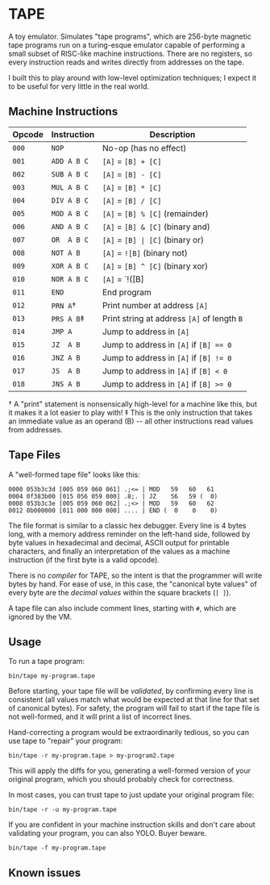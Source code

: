 # TAPE

A toy emulator. Simulates "tape programs", which are 256-byte magnetic tape programs run on a turing-esque emulator capable of performing a small subset of RISC-like machine instructions. There are no registers, so every instruction reads and writes directly from addresses on the tape.

I built this to play around with low-level optimization techniques; I expect it to be useful for very little in the real world.

## Machine Instructions

| Opcode | Instruction | Description                                                  |
| ------ | ----------- | ------------------------------------------------------------ |
| `000`  | `NOP`       | No-op (has no effect)                                        |
| `001`  | `ADD A B C` | `[A]` = `[B] + [C]`                                          |
| `002`  | `SUB A B C` | `[A]` = `[B] - [C]`                                          |
| `003`  | `MUL A B C` | `[A]` = `[B] * [C]`                                          |
| `004`  | `DIV A B C` | `[A]` = `[B] / [C]`                                          |
| `005`  | `MOD A B C` | `[A]` = `[B] % [C]`    (remainder)                           |
| `006`  | `AND A B C` | `[A]` = `[B] & [C]`    (binary and)                          |
| `007`  | `OR  A B C` | `[A]` = `[B] \| [C]`    (binary or)                          |
| `008`  | `NOT A B`   | `[A]` = `![B]`         (binary not)                          |
| `009`  | `XOR A B C` | `[A]` = `[B] ^ [C]`    (binary xor)                          |
| `010`  | `NOR A B C` | `[A]` = `!([B] | [C])` (binary nor)                          |
| `011`  | `END`       | End program                                                  |
| `012`  | `PRN A`†    | Print number at address `[A]`                                |
| `013`  | `PRS A B`‡  | Print string at address `[A]` of length `B`                  |
| `014`  | `JMP A`     | Jump to address in `[A]`                                     |
| `015`  | `JZ  A B`   | Jump to address in `[A]` if `[B] == 0`                       |
| `016`  | `JNZ A B`   | Jump to address in `[A]` if `[B] != 0`                       |
| `017`  | `JS  A B`   | Jump to address in `[A]` if `[B] < 0`                        |
| `018`  | `JNS A B`   | Jump to address in `[A]` if `[B] >= 0`                       |

† A "print" statement is nonsensically high-level for a machine like this, but it makes it a lot easier to play with!
‡ This is the only instruction that takes an immediate value as an operand (B) -- all other instructions read values from addresses.

## Tape Files

A "well-formed tape file" looks like this:

```text
0000 053b3c3d [005 059 060 061] .;<= | MOD   59   60   61
0004 0f383b00 [015 056 059 000] .8;. | JZ    56   59 (  0)
0008 053b3c3e [005 059 060 062] .;<> | MOD   59   60   62
0012 0b000000 [011 000 000 000] .... | END (  0    0    0)
```

The file format is similar to a classic hex debugger. Every line is 4 bytes long, with a memory address reminder on the left-hand side, followed by byte values in hexadecimal and decimal, ASCII output for printable characters, and finally an interpretation of the values as a machine instruction (if the first byte is a valid opcode).

There is no _compiler_ for TAPE, so the intent is that the programmer will write bytes by hand. For ease of use, in this case, the "canonical byte values" of every byte are the _decimal values_ within the square brackets (`[ ]`).

A tape file can also include comment lines, starting with `#`, which are ignored by the VM.

## Usage

To run a tape program:

```
bin/tape my-program.tape
```

Before starting, your tape file will be _validated_, by confirming every line is consistent (all values match what would be expected at that line for that set of canonical bytes). For safety, the program will fail to start if the tape file is not well-formed, and it will print a list of incorrect lines.

Hand-correcting a program would be extraordinarily tedious, so you can use tape to "repair" your program:

```
bin/tape -r my-program.tape > my-program2.tape
```

This will apply the diffs for you, generating a well-formed version of your original program, which you should probably check for correctness.

In most cases, you can trust tape to just update your original program file:

```
bin/tape -r -u my-program.tape
```

If you are confident in your machine instruction skills and don't care about validating your program, you can also YOLO. Buyer beware.

```
bin/tape -f my-program.tape
```

## Known issues
